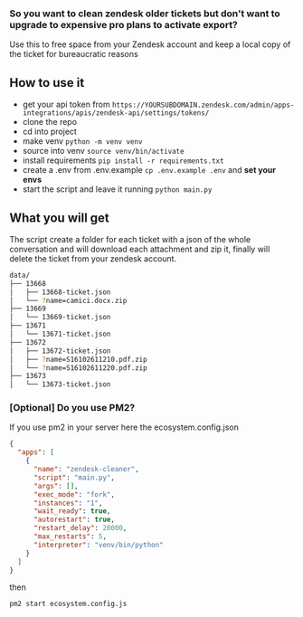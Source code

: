 ### So you want to clean zendesk older tickets but don't want to upgrade to expensive pro plans to activate export?

Use this to free space from your Zendesk account and keep a local copy of the ticket for bureaucratic reasons

## How to use it

- get your api token from `https://YOURSUBDOMAIN.zendesk.com/admin/apps-integrations/apis/zendesk-api/settings/tokens/`
- clone the repo
- cd into project
- make venv `python -m venv venv`
- source into venv `source venv/bin/activate`
- install requirements `pip install -r requirements.txt`
- create a .env from .env.example `cp .env.example .env` and **set your envs**
- start the script and leave it running  `python main.py`



## What you will get
The script create a folder for each ticket with a json of the whole conversation and will download each attachment and zip it, finally will delete the ticket from your zendesk account.

```bash
data/
├── 13668
│   ├── 13668-ticket.json
│   └── ?name=camici.docx.zip
├── 13669
│   └── 13669-ticket.json
├── 13671
│   └── 13671-ticket.json
├── 13672
│   ├── 13672-ticket.json
│   ├── ?name=S16102611210.pdf.zip
│   └── ?name=S16102611220.pdf.zip
├── 13673
│   └── 13673-ticket.json
```

### [Optional] Do you use PM2? 

If you use pm2 in your server here the ecosystem.config.json

```json
{
  "apps": [
    {
      "name": "zendesk-cleaner",
      "script": "main.py",
      "args": [],
      "exec_mode": "fork",
      "instances": "1",
      "wait_ready": true,
      "autorestart": true,
      "restart_delay": 20000,
      "max_restarts": 5,
      "interpreter": "venv/bin/python"
    }
  ]
}
```

then

`pm2 start ecosystem.config.js`




